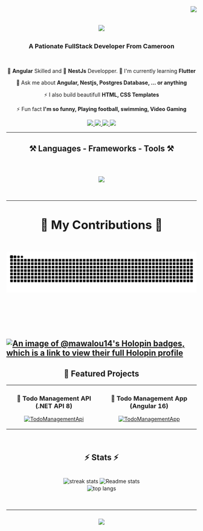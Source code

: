 <img align="right" src="https://visitor-badge.laobi.icu/badge?page_id=mawalou14.mawalou14&format=true" />

<h1 align="center" >
  <a href="https://git.io/typing-svg">
    <img src="https://readme-typing-svg.demolab.com/?font=Righteous&size=35&center=true&vCenter=true&width=500&height=70&duration=4000&lines=Hi+There+Welcome!+👋;I'm+mawalou14!" />
  </a>
</h1>

<h3 align="center">A Pationate FullStack Developer From Cameroon</h3>

<br/>

<div align="center">
  
  🔭 **Angular** Skilled and
  🔭 **NestJs** Developper.
  🌱 I'm currently learning **Flutter**
  
  💬 Ask me about **Angular, Nestjs, Postgres Database, ... or anything**

  ⚡ I also build beautifull **HTML, CSS Templates**

  ⚡ Fun fact **I'm so funny, Playing football, swimming, Video Gaming**  
  
</div>

<div align="center">
  <a href="mailto:mohamadou.awalou@africaleadcorporation.com">
    <img src="https://img.shields.io/badge/Gmail-D14836?style=for-the-badge&logo=gmail&logoColor=white"/>
  </a>
  
   <a href="https://github.com/mawalou14">
    <img src="https://img.shields.io/badge/GitHub-100000?style=for-the-badge&logo=github&logoColor=white"/>
  </a>
   <a href="https://www.linkedin.com/in/mawalou14">
    <img src="https://img.shields.io/badge/LinkedIn-0077B5?style=for-the-badge&logo=linkedin&logoColor=white"/>
  </a>
  
   <a href="https://pin.it/2hQBuyo">
    <img src="https://img.shields.io/badge/Pinterest-%23E60023.svg?&style=for-the badge&logo=Pinterest&logoColor=white"/>
  </a>
</div>
<hr />
<h2 align="center">⚒️ Languages - Frameworks - Tools ⚒️<h2>
  <br />
  <div align="center">
    <a href="https://skillicons.dev">
      <img align="center" src="https://skillicons.dev/icons?i=css,html,js,php,ts,bootstrap,angular,nestjs,nodejs,react,git,github,docker,figma,firebase,heroku,kubernetes,mongodb,mysql,netlify,nodejs,ps,postgres,postman,vscode,wordpress,androidstudio,githubactions&perline=8" />
      <br/>
      </a>
  </div>

  <br/>

  <hr />
<div align="center">
  <h2>🐍 My Contributions 🐍</h2>

  <br>
  <img alt="snake eating my contributions" src="https://raw.githubusercontent.com/mawalou14/mawalou14/output/github-contribution-grid-snake.svg" />

  <br/><br/><br/>
</div>

[![An image of @mawalou14's Holopin badges, which is a link to view their full Holopin profile](https://holopin.me/mawalou14)](https://holopin.io/@mawalou14)

<!-- My Projects -->
<h2 align="center">🚀 Featured Projects</h2>
<div align="center">
    <table>
        <tr>
            <td width="50%">
                <h3 align="center">🔹 Todo Management API (.NET API 8)</h3>
                <p align="center">
                    <a href="https://github.com/mawalou14/TodoManagementApi" target="_blank">
                        <img src="https://github-readme-stats.vercel.app/api/pin/?username=mawalou14&repo=TodoManagementApi&theme=radical" alt="TodoManagementApi"/>
                    </a>
                </p>
            </td>
            <td width="50%">
                <h3 align="center">🔹 Todo Management App (Angular 16)</h3>
                <p align="center">
                    <a href="https://github.com/mawalou14/TodoManagementApp" target="_blank">
                        <img src="https://github-readme-stats.vercel.app/api/pin/?username=mawalou14&repo=TodoManagementApp&theme=radical" alt="TodoManagementApp"/>
                    </a>
                </p>
            </td>
        </tr>
    </table>
</div>

<br/>

<h2 align="center">⚡ Stats ⚡ </h2>
<br>
<div align="center">
  <img width=390 src="https://streak-stats.demolab.com/?user=mawalou14&count_private=true&theme=radical&border_radius=10" alt="streak stats" />
  
  <img width=390 src="https://github-readme-stats.vercel.app/api?username=mawalou14&count_private=true&show_icons=true&theme=radical&rank_icon=github&border_radius=10" alt="Readme stats" />
<!--   <img width=390 src="https://github-readme-stats.vercel.app/api?username=mawalou14&count_private=true&count_public=true&count_all=true&show_icons=true&theme=radical&rank_icon=github&border_radius=10" alt="readme stats" /> -->
  <br/>
  <img width=325 align="center" src="https://github-readme-stats.vercel.app/api/top-langs/?username=mawalou14&langs_count=8&layout=compact&theme=radical&border_radius=10&size_weight=0.5&count_weight=0.5&exclude_repo=github-readme-stats" alt="top langs" />
</div>

<br/>
<br/>

<hr/>

<h3 align="center">
  <a href="https://git.io/typing-svg">
   <img src="https://readme-typing-svg.demolab.com/?font=Righteous&size=35&center=true&vCenter=true&width=500&height=70&duration=4000&lines=Thanks+For+Visiting!+👋;I'm+always+Down+To+Collab+:)" />
  </a>
</h3>
<br/>







  
